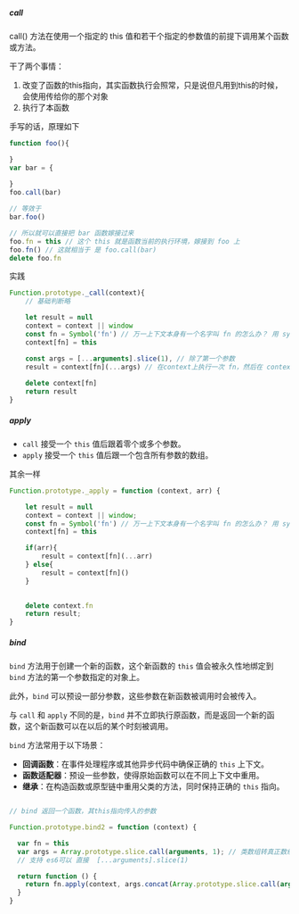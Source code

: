 
##### call

call() 方法在使用一个指定的 this 值和若干个指定的参数值的前提下调用某个函数或方法。

干了两个事情：
1. 改变了函数的this指向，其实函数执行会照常，只是说但凡用到this的时候，会使用传给你的那个对象
2. 执行了本函数

手写的话，原理如下

```js
function foo(){

}
var bar = {
	
}
foo.call(bar)

// 等效于
bar.foo()

// 所以就可以直接把 bar 函数嫁接过来
foo.fn = this // 这个 this 就是函数当前的执行环境，嫁接到 foo 上
foo.fn() // 这就相当于 是 foo.call(bar)
delete foo.fn
```

实践

```js
Function.prototype._call(context){
	// 基础判断略

	let result = null 
	context = context || window
	const fn = Symbol('fn') // 万一上下文本身有一个名字叫 fn 的怎么办？ 用 symbol 
    context[fn] = this

	const args = [...arguments].slice(1), // 除了第一个参数
	result = context[fn](...args) // 在context上执行一次 fn，然后在 context 上把 fn 删了
	
	delete context[fn]
	return result
}
```

##### apply

- `call` 接受一个 `this` 值后跟着零个或多个参数。
- `apply` 接受一个 `this` 值后跟一个包含所有参数的数组。

其余一样

```js
Function.prototype._apply = function (context, arr) {

    let result = null
    context = context || window;
    const fn = Symbol('fn') // 万一上下文本身有一个名字叫 fn 的怎么办？ 用 symbol 
    context[fn] = this

	if(arr){  
		result = context[fn](...arr)  
	} else{  
		result = context[fn]()  
	}

  
    delete context.fn
    return result;
}
```

##### bind

`bind` 方法用于创建一个新的函数，这个新函数的 `this` 值会被永久性地绑定到 `bind` 方法的第一个参数指定的对象上。

此外，`bind` 可以预设一部分参数，这些参数在新函数被调用时会被传入。

与 `call` 和 `apply` 不同的是，`bind` 并不立即执行原函数，而是返回一个新的函数，这个新函数可以在以后的某个时刻被调用。


`bind` 方法常用于以下场景：

- **回调函数**：在事件处理程序或其他异步代码中确保正确的 `this` 上下文。
- **函数适配器**：预设一些参数，使得原始函数可以在不同上下文中重用。
- **继承**：在构造函数或原型链中重用父类的方法，同时保持正确的 `this` 指向。


```js

// bind 返回一个函数，其this指向传入的参数

Function.prototype.bind2 = function (context) {

  var fn = this
  var args = Array.prototype.slice.call(arguments, 1); // 类数组转真正数组
  // 支持 es6可以 直接  [...arguments].slice(1)

  return function () {
    return fn.apply(context, args.concat(Array.prototype.slice.call(arguments)) )
  }
}
```